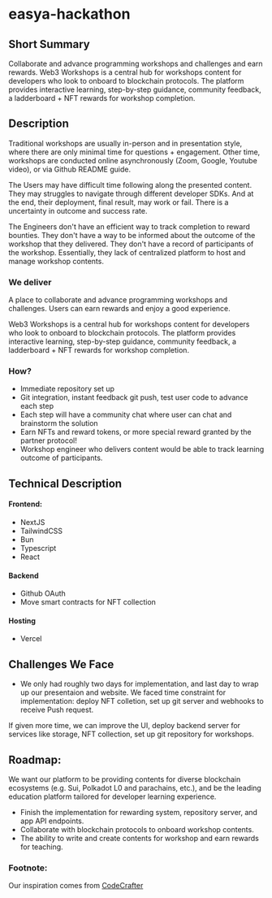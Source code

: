 # easya-hackathon

## Short Summary

Collaborate and advance programming workshops and challenges and earn rewards. Web3 Workshops is a central hub for workshops content for developers who look to onboard to blockchain protocols. The platform provides interactive learning, step-by-step guidance, community feedback, a ladderboard + NFT rewards for workshop completion.

## Description

Traditional workshops are usually in-person and in presentation style, where there are only minimal time for questions + engagement. Other time, workshops are conducted online asynchronously (Zoom, Google, Youtube video), or via Github README guide.

The Users may have difficult time following along the presented content. They may struggles to navigate through different developer SDKs. And at the end, their deployment, final result, may work or fail. There is a uncertainty in  outcome and success rate.

The Engineers don't have an efficient way to track completion to reward bounties. They don't have a way to be informed about the outcome of the workshop that they delivered. They don't have a record of participants of the workshop. Essentially, they lack of centralized platform to host and manage workshop contents.

### We deliver

A place to collaborate and advance programming workshops and challenges. Users can earn rewards and enjoy a good experience.

Web3 Workshops is a central hub for workshops content for developers who look to onboard to blockchain protocols. The platform provides interactive learning, step-by-step guidance, community feedback, a ladderboard + NFT rewards for workshop completion.

### How?

- Immediate repository set up
- Git integration, instant feedback git push, test user code to advance each step
- Each step will have a community chat where user can chat and brainstorm the solution
- Earn NFTs and reward tokens, or more special reward granted by the partner protocol!
- Workshop engineer who delivers content would be able to track learning outcome of participants.

## Technical Description

#### Frontend:
- NextJS
- TailwindCSS
- Bun
- Typescript
- React

#### Backend

- Github OAuth
- Move smart contracts for NFT collection

#### Hosting
- Vercel


## Challenges We Face
- We only had roughly two days for implementation, and last day to wrap up our presentaion and website. We faced time constraint for implementation: deploy NFT colletion, set up git server and webhooks to receive Push request.


If given more time, we can improve the UI, deploy backend server for services like storage, NFT collection, set up git repository for workshops.

## Roadmap:
We want our platform to be providing contents for diverse blockchain ecosystems (e.g. Sui, Polkadot L0 and parachains, etc.), and be the leading education platform tailored for developer learning experience.

- Finish the implementation for rewarding system, repository server, and app API endpoints.
- Collaborate with blockchain protocols to onboard workshop contents.
- The ability to write and create contents for workshop and earn rewards for teaching.


### Footnote:
Our inspiration comes from [CodeCrafter](https://codecrafters.io/)
